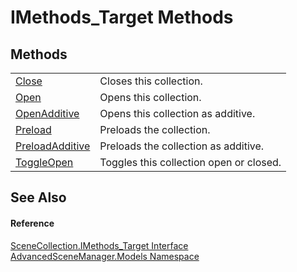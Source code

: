 # IMethods_Target Methods




## Methods
<table>
<tr>
<td><a href="M_AdvancedSceneManager_Models_SceneCollection_IMethods_Target_Close.md">Close</a></td>
<td>Closes this collection.</td></tr>
<tr>
<td><a href="M_AdvancedSceneManager_Models_SceneCollection_IMethods_Target_Open.md">Open</a></td>
<td>Opens this collection.</td></tr>
<tr>
<td><a href="M_AdvancedSceneManager_Models_SceneCollection_IMethods_Target_OpenAdditive.md">OpenAdditive</a></td>
<td>Opens this collection as additive.</td></tr>
<tr>
<td><a href="M_AdvancedSceneManager_Models_SceneCollection_IMethods_Target_Preload.md">Preload</a></td>
<td>Preloads the collection.</td></tr>
<tr>
<td><a href="M_AdvancedSceneManager_Models_SceneCollection_IMethods_Target_PreloadAdditive.md">PreloadAdditive</a></td>
<td>Preloads the collection as additive.</td></tr>
<tr>
<td><a href="M_AdvancedSceneManager_Models_SceneCollection_IMethods_Target_ToggleOpen.md">ToggleOpen</a></td>
<td>Toggles this collection open or closed.</td></tr>
</table>

## See Also


#### Reference
<a href="T_AdvancedSceneManager_Models_SceneCollection_IMethods_Target.md">SceneCollection.IMethods_Target Interface</a>  
<a href="N_AdvancedSceneManager_Models.md">AdvancedSceneManager.Models Namespace</a>  
